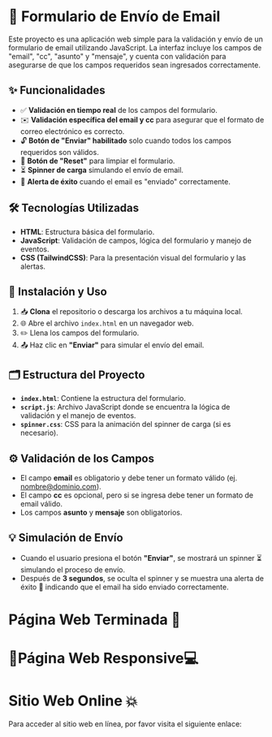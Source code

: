 # 📧 Formulario de Envío de Email

Este proyecto es una aplicación web simple para la validación y envío de un formulario de email utilizando JavaScript. La interfaz incluye los campos de "email", "cc", "asunto" y "mensaje", y cuenta con validación para asegurarse de que los campos requeridos sean ingresados correctamente.

## ✨ Funcionalidades

- ✅ **Validación en tiempo real** de los campos del formulario.
- ✉️ **Validación específica del email y cc** para asegurar que el formato de correo electrónico es correcto.
- 🔓 **Botón de "Enviar" habilitado** solo cuando todos los campos requeridos son válidos.
- 🔄 **Botón de "Reset"** para limpiar el formulario.
- ⏳ **Spinner de carga** simulando el envío de email.
- 🎉 **Alerta de éxito** cuando el email es "enviado" correctamente.

## 🛠️ Tecnologías Utilizadas

- **HTML**: Estructura básica del formulario.
- **JavaScript**: Validación de campos, lógica del formulario y manejo de eventos.
- **CSS (TailwindCSS)**: Para la presentación visual del formulario y las alertas.

## 🚀 Instalación y Uso

1. 📥 **Clona** el repositorio o descarga los archivos a tu máquina local.
2. 🌐 Abre el archivo `index.html` en un navegador web.
3. ✏️ Llena los campos del formulario.
4. 📤 Haz clic en **"Enviar"** para simular el envío del email.

## 🗂️ Estructura del Proyecto

- **`index.html`**: Contiene la estructura del formulario.
- **`script.js`**: Archivo JavaScript donde se encuentra la lógica de validación y el manejo de eventos.
- **`spinner.css`**: CSS para la animación del spinner de carga (si es necesario).

## ⚙️ Validación de los Campos

- El campo **email** es obligatorio y debe tener un formato válido (ej. nombre@dominio.com).
- El campo **cc** es opcional, pero si se ingresa debe tener un formato de email válido.
- Los campos **asunto** y **mensaje** son obligatorios.

## 💡 Simulación de Envío

- Cuando el usuario presiona el botón **"Enviar"**, se mostrará un spinner ⏳ simulando el proceso de envío.
- Después de **3 segundos**, se oculta el spinner y se muestra una alerta de éxito 🎉 indicando que el email ha sido enviado correctamente.

# Página Web Terminada 💯


# 📲Página Web Responsive💻

# Sitio Web Online 💥
Para acceder al sitio web en línea, por favor visita el siguiente enlace: 
